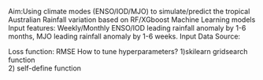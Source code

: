 Aim:Using climate modes (ENSO/IOD/MJO) to simulate/predict the tropical Australian Rainfall variation based on RF/XGboost Machine Learning models
Input features:
Weekly/Monthly ENSO/IOD leading rainfall anomaly by 1-6 months, MJO leading rainfall anomaly by 1-6 weeks.
Input Data Source:

Loss function: RMSE
How to tune hyperparameters?
1)skilearn gridsearch function  
2) self-define function


